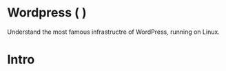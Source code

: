 # Wordpress ( )

Understand the most famous infrastructre of WordPress, running on Linux. 

# Intro 
